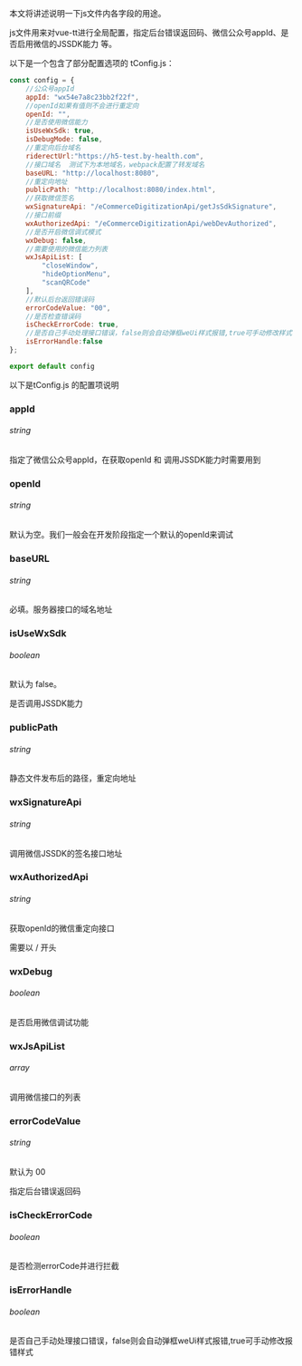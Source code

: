 本文将讲述说明一下js文件内各字段的用途。

js文件用来对vue-tt进行全局配置，指定后台错误返回码、微信公众号appId、是否启用微信的JSSDK能力 等。

以下是一个包含了部分配置选项的 tConfig.js：

```js
const config = {
    //公众号appId
    appId: "wx54e7a8c23bb2f22f",
    //openId如果有值则不会进行重定向
    openId: "",
    //是否使用微信能力
    isUseWxSdk: true,
    isDebugMode: false,
    //重定向后台域名
    riderectUrl:"https://h5-test.by-health.com",
    //接口域名  测试下为本地域名，webpack配置了转发域名
    baseURL: "http://localhost:8080",
    //重定向地址
    publicPath: "http://localhost:8080/index.html",
    //获取微信签名
    wxSignatureApi: "/eCommerceDigitizationApi/getJsSdkSignature",
    //接口前缀
    wxAuthorizedApi: "/eCommerceDigitizationApi/webDevAuthorized",
    //是否开启微信调式模式
    wxDebug: false,
    //需要使用的微信能力列表
    wxJsApiList: [
        "closeWindow",
        "hideOptionMenu",
        "scanQRCode"
    ],
    //默认后台返回错误码
    errorCodeValue: "00",
    //是否检查错误码
    isCheckErrorCode: true,
    //是否自己手动处理接口错误，false则会自动弹框weUi样式报错,true可手动修改样式
    isErrorHandle:false
};

export default config
```

以下是tConfig.js 的配置项说明

### appId

###### string

指定了微信公众号appId，在获取openId 和 调用JSSDK能力时需要用到

### openId

###### string

默认为空。我们一般会在开发阶段指定一个默认的openId来调试

### baseURL

###### string

必填。服务器接口的域名地址

### isUseWxSdk

###### boolean

默认为 false。

是否调用JSSDK能力

### publicPath

###### string

静态文件发布后的路径，重定向地址

### wxSignatureApi

###### string

调用微信JSSDK的签名接口地址

### wxAuthorizedApi

###### string

获取openId的微信重定向接口

需要以 / 开头

### wxDebug

###### boolean

是否启用微信调试功能

### wxJsApiList

###### array

调用微信接口的列表

### errorCodeValue

###### string

默认为 00

指定后台错误返回码

### isCheckErrorCode

###### boolean

是否检测errorCode并进行拦截

### isErrorHandle

###### boolean

是否自己手动处理接口错误，false则会自动弹框weUi样式报错,true可手动修改报错样式
